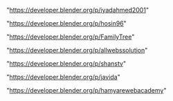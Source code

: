 "https://developer.blender.org/p/iyadahmed2001"

"https://developer.blender.org/p/hosin96"

"https://developer.blender.org/p/FamilyTree"

"https://developer.blender.org/p/allwebssolution"

"https://developer.blender.org/p/shanstv"

"https://developer.blender.org/p/javida"

"https://developer.blender.org/p/hamyarewebacademy"

